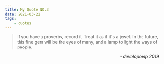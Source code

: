 ```yaml
---
title: My Quote NO.3
date: 2021-03-22
tags:
	- quotes
---
```


> If you have a proverbs, record it. Treat it as if it's a jewel. In the future, this fine gem will be the eyes of many, and a lamp to light the ways of people.

<div style="text-align: right"> <i>- developomp 2019</i> </div>
